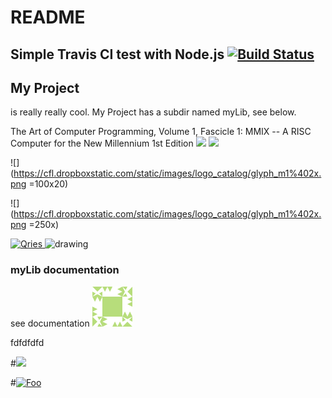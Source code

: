 # README

## Simple Travis CI test with Node.js [![Build Status](https://travis-ci.org/mgemard/travis-test.svg?branch=master)](https://travis-ci.org/mgemard/travis-test)

## My Project

is really really cool. My Project has a subdir named myLib, see below.


The Art of Computer Programming, Volume 1, Fascicle 1: MMIX -- A RISC Computer for the New Millennium 1st Edition
[![](https://images-na.ssl-images-amazon.com/images/I/51sS0cybQKL._SX333_BO1,204,203,200_.jpg)](https://www.amazon.com/Art-Computer-Programming-Fascicle-Millennium/dp/0201853922/ref=rtpb_2/132-4480868-9513521)
[![](https://cfl.dropboxstatic.com/static/images/logo_catalog/glyph_m1%402x.png)](https://www.dropbox.com/home)


![](https://cfl.dropboxstatic.com/static/images/logo_catalog/glyph_m1%402x.png =100x20)

![](https://cfl.dropboxstatic.com/static/images/logo_catalog/glyph_m1%402x.png =250x)



 <a href="https://www.amazon.com/Art-Computer-Programming-Fascicle-Millennium/dp/0201853922/ref=rtpb_2/132-4480868-9513521">
	 <img alt="Qries" src="https://images-na.ssl-images-amazon.com/images/I/51sS0cybQKL._SX333_BO1,204,203,200_.jpg"
	 width=150">
</a>			       
<img src="https://cfl.dropboxstatic.com/static/images/logo_catalog/glyph_m1%402x.png" alt="drawing" width="20"/>


### myLib documentation

see documentation [![test](https://github.com/mgemard/travis-test/blob/master/avatar_stackoverflow.png)](mylib.md)

fdfdfdfd

#[<img src="http://www.google.com.au/images/nav_logo7.png">](http://google.com.au/)

#[![Foo](http://www.google.com.au/images/nav_logo7.png)](http://google.com.au/)
	
